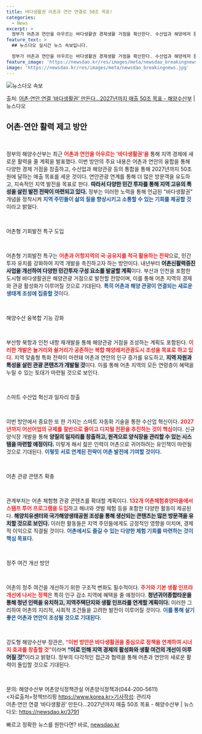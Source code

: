 ```yaml
---
title: 바다생활권 어촌과 연안 연결로 50조 목표!
categories:
  - News
excerpt: >
  정부가 어촌과 연안을 아우르는 바다생활권 경제생활 거점을 확산한다. 수산업과 해양레저 등의 연계로 바다생활권…
feature_text: >
  ## 뉴스다오 실시간 뉴스 속보입니다.

  정부가 어촌과 연안을 아우르는 바다생활권 경제생활 거점을 확산한다. 수산업과 해양레저 등의 연계로 바다생활권…
feature_image: 'https://newsdao.kr/res/images/meta/newsdao_breakingnews.jpg'
image: 'https://newsdao.kr/res/images/meta/newsdao_breakingnews.jpg'
---
```


![뉴스다오 속보](https://newsdao.kr/res/images/meta/newsdao_breakingnews.jpg)

<p>출처: <a href="https://newsdao.kr/3791" rel="dofollow">어촌·연안 연결 ‘바다생활권’ 만든다…2027년까지 매출 50조 목표 - 해양수산부</a> | 뉴스다오</p>

<h2 data-ke-size="size26">어촌·연안 활력 제고 방안</h2>

<p data-ke-size="size16">&nbsp;</p>

정부의 해양수산부는 최근 <b><span style="color: #ee2323;">어촌과 연안을 아우르는 '바다생활권'을</span></b> 통해 지역 경제에 새로운 활력을 줄 계획을 발표했다. 이번 방안의 주요 내용은 어촌과 연안의 융합을 통해 다양한 경제 거점을 창출하고, 수산업과 해양관광 등의 통합을 통해 2027년까지 50조 원에 달하는 매출 목표를 세운 것이다. 연안관광 연계를 통해 더 많은 방문객을 유도하고, 지속적인 지역 발전을 목표로 한다. <b><span style="background-color: #21538527;">따라서 다양한 민간 투자를 통해 지역 고유의 특성을 살린 발전 전략이 마련되고 있다.</span></b> 정부는 이러한 노력을 통해 언급된 "바다생활권" 개념을 정착시켜 <b><span style="color: #1a5490;">지역 주민들이 삶의 질을 향상시키고 소통할 수 있는 기회를 제공할 것</span></b>이라고 밝혔다.

<p data-ke-size="size16">&nbsp;</p>

어촌형 기회발전 특구 도입

<p data-ke-size="size16">&nbsp;</p>

어촌형 기회발전 특구는 <b><span style="color: #ee2323;">어촌과 어항지역의 국·공유지를 적극 활용하는 전략</span></b>으로, 민간투자 유치를 강화하여 지역 개발을 촉진하고자 하는 방안이다. 내년부터 <b><span style="background-color: #21538527;">어촌신활력증진사업을 개선하여 다양한 민간투자 구성 요소를 발굴할 계획</span></b>이다. 부산과 인천을 포함한 도시형 바다생활권은 해양관광 거점으로 발전할 전망이며, 이를 통해 어촌 지역의 경제와 관광 활성화가 이루어질 것으로 기대된다. <b><span style="color: #1a5490;">특히 어촌과 해양 관광이 연결되는 새로운 생태계 조성에 집중할 것</span></b>이다.

<p data-ke-size="size16">&nbsp;</p>

해양수산 융복합 기능 강화

<p data-ke-size="size16">&nbsp;</p>

부산항 북항과 인천 내항 재개발을 통해 해양관광 거점을 조성하는 계획도 포함된다. <b><span style="color: #ee2323;">이러한 개발은 놀거리와 쉴거리가 공존하는 복합 해양레저관광도시 조성을 목표로 하고 있다.</span></b> 지역 맞춤형 특화 전략이 마련돼 어촌과 연안의 인구 증가를 유도하고, <b><span style="background-color: #21538527;">지역 자원과 특성을 살린 관광 콘텐츠가 개발될 것</span></b>이다. 이를 통해 어촌 지역의 모든 연령층이 혜택을 누릴 수 있는 토대가 마련될 것으로 보인다.

<p data-ke-size="size16">&nbsp;</p>

스마트 수산업 혁신과 일자리 창출

<p data-ke-size="size16">&nbsp;</p>

이번 방안에서 중요한 또 한 가지는 스마트 자동화 기술을 통한 수산업 혁신이다. <b><span style="color: #ee2323;">2027년까지 어선어업의 규제를 절반으로 줄이고 디지털 전환을 추진하는 것이 핵심</span></b>이다. 신규 양식장 개발을 통해 <b><span style="background-color: #21538527;">양질의 일자리를 창출하고, 원격으로 양식장을 관리할 수 있는 시스템을 마련할 예정이다.</span></b> 이렇게 해서 젊은 인력이 어촌으로 귀어하려는 유인책이 마련될 것으로 기대된다. <b><span style="color: #1a5490;">이렇듯 서로 연계된 전략이 어촌 발전에 기여할 것이다.</span></b>

<p data-ke-size="size16">&nbsp;</p>

어촌 관광 콘텐츠 확충

<p data-ke-size="size16">&nbsp;</p>

관계부처는 어촌 체험형 관광 콘텐츠를 확대할 계획이다. <b><span style="color: #ee2323;">132개 어촌체험휴양마을에서 스탬프 투어 프로그램을 도입</span></b>하고 해녀와 갯벌 체험 등을 포함한 다양한 활동이 제공된다. <b><span style="background-color: #21538527;">해양치유센터와 국가해양생태공원 조성을 통해 생산되는 콘텐츠는 많은 방문객을 유치할 것으로 보인다.</span></b> 이러한 활동들은 지역 주민들에게도 긍정적인 영향을 미치며, 경제적 이익으로 직결될 것이다. <b><span style="color: #1a5490;">어촌에서도 즐길 수 있는 다양한 체험 기회를 마련하는 것이 핵심 목표다.</span></b>

<p data-ke-size="size16">&nbsp;</p>

정주 여건 개선 방안

<p data-ke-size="size16">&nbsp;</p>

어촌의 정주 여건을 개선하기 위한 구조적 변화도 필수적이다. <b><span style="color: #ee2323;">주거와 기본 생활 인프라 개선에 나서는 정책</span></b>은 특히 인구 감소 지역에 혜택을 줄 예정이다. <b><span style="background-color: #21538527;">청년귀어종합타운을 통해 청년 인력을 유치하고, 지역주택단지와 생활 인프라를 연계할 계획이다.</span></b> 이러한 그리하여 어촌의 지리적, 사회적 조건들을 고려한 발전이 이루어질 것이다. <b><span style="color: #1a5490;">이를 통해 살기 좋은 어촌과 연안이 조성될 것으로 기대된다.</span></b>

<p data-ke-size="size16">&nbsp;</p>

강도형 해양수산부 장관은, <b><span style="color: #ee2323;">“이번 방안은 바다생활권을 중심으로 정책을 연계하여 시너지 효과를 창출할 것”</span></b>이라며 <b><span style="background-color: #21538527;">“이로 인해 지역 경제의 활성화와 생활 여건의 개선이 이루어질 것”</span></b>이라고 밝혔다. 정부의 다각적인 접근과 협력을 통해 어촌과 연안의 새로운 활력이 돌입할 것으로 기대된다.

<p data-ke-size="size16">&nbsp;</p>

문의: 해양수산부 어촌양식정책관실 어촌양식정책과(044-200-5611)  
<자료출처=정책브리핑 https://www.korea.kr>기사작성: 관리자  
어촌·연안 연결 ‘바다생활권’ 만든다…2027년까지 매출 50조 목표 - 해양수산부 | 뉴스다오: https://newsdao.kr/3791 

빠르고 정확한 뉴스를 원한다면? 바로, <a href="https://newsdao.kr" rel="dofollow">newsdao.kr</a>


